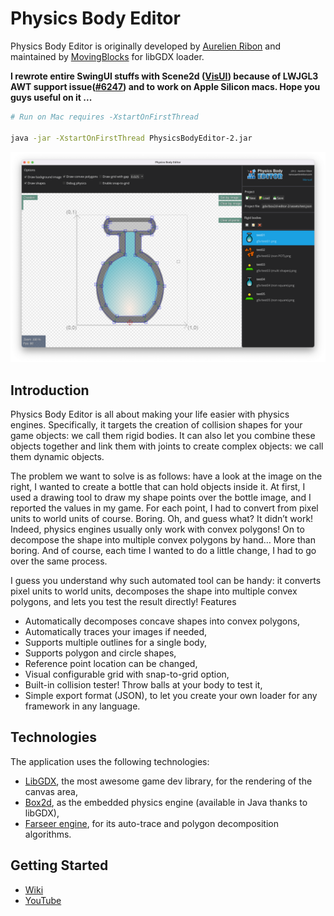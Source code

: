 # Physics Body Editor
Physics Body Editor is originally developed by [Aurelien Ribon](http://www.aurelienribon.com/) and maintained by [MovingBlocks](https://github.com/MovingBlocks/box2d-editor) for libGDX loader.

**I rewrote entire SwingUI stuffs with Scene2d ([VisUI](https://github.com/kotcrab/vis-ui)) because of LWJGL3 AWT support issue([#6247](https://github.com/libgdx/libgdx/pull/6247)) and to work on Apple Silicon macs. Hope you guys useful on it ...**


```bash
# Run on Mac requires -XstartOnFirstThread

java -jar -XstartOnFirstThread PhysicsBodyEditor-2.jar
```

<p align="center"><img src="readmeImgs/v2.png" alt="Physics Body Editor"/></p>

Introduction
--------

Physics Body Editor is all about making your life easier with physics engines. Specifically, it targets the creation of collision shapes for your game objects: we call them rigid bodies. It can also let you combine these objects together and link them with joints to create complex objects: we call them dynamic objects.

The problem we want to solve is as follows: have a look at the image on the right, I wanted to create a bottle that can hold objects inside it. At first, I used a drawing tool to draw my shape points over the bottle image, and I reported the values in my game. For each point, I had to convert from pixel units to world units of course. Boring. Oh, and guess what? It didn’t work! Indeed, physics engines usually only work with convex polygons! On to decompose the shape into multiple convex polygons by hand… More than boring. And of course, each time I wanted to do a little change, I had to go over the same process.

I guess you understand why such automated tool can be handy: it converts pixel units to world units, decomposes the shape into multiple convex polygons, and lets you test the result directly!
Features

* Automatically decomposes concave shapes into convex polygons,
* Automatically traces your images if needed,
* Supports multiple outlines for a single body,
* Supports polygon and circle shapes,
* Reference point location can be changed,
* Visual configurable grid with snap-to-grid option,
* Built-in collision tester! Throw balls at your body to test it,
* Simple export format (JSON), to let you create your own loader for any framework in any language.

Technologies
--------

The application uses the following technologies:

* [LibGDX](https://github.com/libgdx/libgdx), the most awesome game dev library, for the rendering of the canvas area,
* [Box2d](http://box2d.org/), as the embedded physics engine (available in Java thanks to libGDX),
* [Farseer engine](https://github.com/tinco/Farseer-Physics), for its auto-trace and polygon decomposition algorithms.

Getting Started
--------
* [Wiki](https://github.com/MovingBlocks/box2d-editor/wiki)
* [YouTube](https://youtu.be/KASY91EiTXQ)
